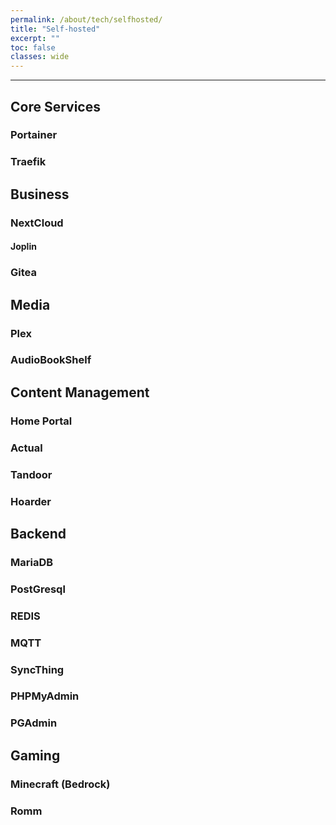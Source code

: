 ```yaml
---
permalink: /about/tech/selfhosted/
title: "Self-hosted"
excerpt: ""
toc: false
classes: wide
---
```


---

## Core Services

### Portainer

### Traefik

## Business

### NextCloud

#### Joplin

### Gitea

## Media

### Plex

### AudioBookShelf

## Content Management

### Home Portal

### Actual

### Tandoor

### Hoarder

## Backend

### MariaDB

### PostGresql

### REDIS

### MQTT

### SyncThing

### PHPMyAdmin

### PGAdmin

## Gaming

### Minecraft (Bedrock)

### Romm



